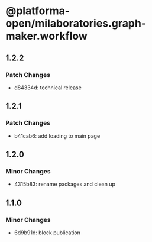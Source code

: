 # @platforma-open/milaboratories.graph-maker.workflow

## 1.2.2

### Patch Changes

- d84334d: technical release

## 1.2.1

### Patch Changes

- b41cab6: add loading to main page

## 1.2.0

### Minor Changes

- 4315b83: rename packages and clean up

## 1.1.0

### Minor Changes

- 6d9b91d: block publication
